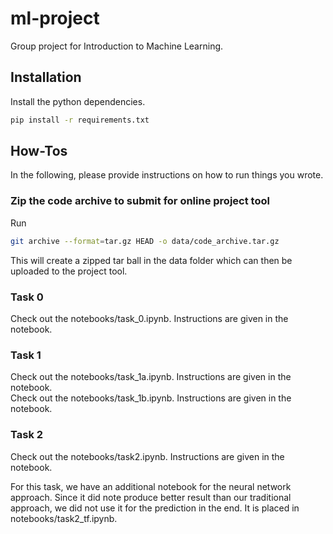 # ml-project
Group project for Introduction to Machine Learning.


## Installation
Install the python dependencies.
```bash
pip install -r requirements.txt
```

## How-Tos
In the following, please provide instructions on how to run things you wrote.

### Zip the code archive to submit for online project tool
Run
```bash
git archive --format=tar.gz HEAD -o data/code_archive.tar.gz
```

This will create a zipped tar ball in the data folder which can then be uploaded
to the project tool. 

### Task 0
Check out the notebooks/task_0.ipynb. Instructions are given in the notebook.

### Task 1
Check out the notebooks/task_1a.ipynb. Instructions are given in the notebook.  
Check out the notebooks/task_1b.ipynb. Instructions are given in the notebook.

### Task 2
Check out the notebooks/task2.ipynb. Instructions are given in the notebook.  

For this task, we have an additional notebook for the neural network approach. Since it
did note produce better result than our traditional approach, we did not use it for 
the prediction in the end. It is placed in notebooks/task2_tf.ipynb.